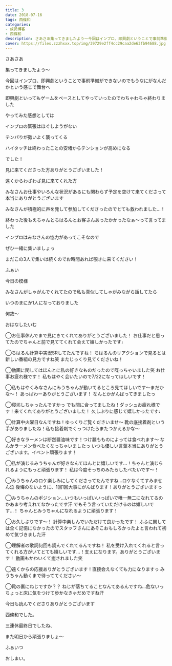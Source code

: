 ```yaml
---
title: 3
date: 2018-07-16
tags: 西條和
categories: 
- 成员博客
- 西條和
description: さあさあ集ってきましたよう〜今回はインプロ、即興劇ということで事前準備ができないのでもうなにがなんだかという感じで舞...
cover: https://files.zzzhxxx.top/img/39729e2ff4cc29caa2de63fb94688.jpg 
---
```















さあさあ












集ってきましたよう〜













今回はインプロ、即興劇ということで事前準備ができないのでもうなにがなんだかという感じで舞台へ











即興劇といってもゲームをベースとしてやっていったのでわちゃわちゃ終わりました











やってみた感想としては











インプロの緊張はほぐしようがない









テンパりが勢いよく襲ってくる











ハイタッチは終わったことの安堵からテンションが高めになる












でした！













見に来てくださった方ありがとうございました！











遠くからわざわざ見に来てくれた方




みなさんお仕事やいろんな状況があるにも関わらず予定を空けて来てくださって本当にありがとうございます












みなさんが積極的に声を発して参加してくださったのでとても救われました…！









終わった後もえちゃんとちはるんとお客さんあったかかったなぁ〜って言ってました











インプロはみなさんの協力があってこそなので








ぜひ一緒に集いましょっ













まだこの3人で集いは続くのでお時間あれば覗きに来てください！

































ふぁい









今日の模様











みなさんがしゃがんでくれてたので私も真似してしゃがみながら話してたら













いつのまにか1人になっておりました















何故〜













おはなしたいむ




◯お仕事休んでまで見にきてくれてありがとうございました！
お仕事だと思ってたのでちゃんと前で見ててくれて会えて嬉しかったです♩






◯ちはるん計算中実況SRしてたんですね！
ちはるんのリアクションで見るとは新しい番組の見方ですね笑
またじっくり見てくださいね！







◯動画に関してはほんとに私の好きなものだったので喋っちゃいました笑
お仕事お疲れ様です！
私もはやく会いたいので7/22になってほしいです！





◯私もはやくみなさんにみうちゃんが動いてるところ見てほしいです〜まだかな〜！
あっぱわーありがとうございます！
なんとかがんばってきましたっ







◯寝坊しちゃったんですかっ
でも間に合ってましたね！ダッシュお疲れ様です！来てくれてありがとうございました！
久しぶりに感じて嬉しかったです♩






◯計算中火曜日なんですね！ゆっくりご覧くださいませ〜
靴の底接着剤という手がありましたね！私も接着剤でくっつけたらまたつかえるかな〜





◯好きなラーメンは断然醤油味です！つけ麺もものによっては食べれます〜
なんかラーメン食べたくなっちゃいましたっ
いつも優しい言葉本当にありがとうございます。イベント頑張ります！







◯私が演じるみうちゃんが好きなんてほんとに嬉しいです…！ちゃんと演じられるようにもっと頑張ります！
私は今度そっちのみたらしたべたいです〜！






◯みうちゃんのロケ楽しみにしてくださってたんですね…ロケなくてすみません泣
後悔のないように、1回1回大事にがんばります！ありがとうございますっ







◯みうちゃんのポジション…いつもいっぱいいっぱいで唯一無二になれてるのかあまり考えれてなかったです汗
でもそう言っていただけるのは嬉しいです…！
ちゃんとみうちゃんになれるように頑張ります！









◯お久しぶりです〜！
計算中楽しんでいただけて良かったです！
ふふに関しては全く記憶になかったのでスタッフさんにあそこおもしろかったよと言われて初めて気づきました汗







◯理解者の歌詞何回も読んでくれてるんですね！
私を受け入れてくれると言ってくれる方がいてとても嬉しいです…！支えになります。ありがとうございます！
動画もかわいくて癒されました笑







◯遠くからの応援ありがとうございます！直接会えなくても力になりますっ
みうちゃん動くまで待っててください〜





◯靴の裏にねじですか？？
ねじが落ちてることなんてあるんですね…危ないっちょっと床に気をつけて歩かなきゃだめですね汗












今日も読んでくださりありがとうございます












西條和でした。








三連休最終日でしたね、










また明日から頑張りましょ〜









ふぁいつ










おしまい。


